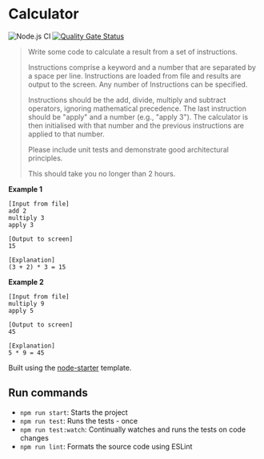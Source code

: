 # Calculator

![Node.js CI](https://github.com/pxlprfct/calculator/workflows/Node.js%20CI/badge.svg)
[![Quality Gate Status](https://sonarcloud.io/api/project_badges/measure?project=pxlprfct_calculator&metric=alert_status)](https://sonarcloud.io/dashboard?id=pxlprfct_calculator)

> Write some code to calculate a result from a set of instructions.
> 
> Instructions comprise a keyword and a number that are separated by a space per line. Instructions are loaded from file and results are output to the screen. Any number of Instructions can be specified.
> 
> Instructions should be the add, divide, multiply and subtract operators, ignoring mathematical precedence. The last instruction should be "apply" and a number (e.g., "apply 3"). The calculator is then initialised with that number and the previous instructions are applied to that number.
>
> Please include unit tests and demonstrate good architectural principles.
> 
> This should take you no longer than 2 hours.

**Example 1**
```
[Input from file]
add 2
multiply 3
apply 3

[Output to screen]
15

[Explanation]
(3 + 2) * 3 = 15
```

**Example 2**
```
[Input from file]
multiply 9
apply 5

[Output to screen]
45

[Explanation]
5 * 9 = 45
```

Built using the [node-starter](https://github.com/pxlprfct/node-starter) template.

## Run commands

- `npm run start`: Starts the project
- `npm run test`: Runs the tests - once
- `npm run test:watch`: Continually watches and runs the tests on code changes
- `npm run lint`: Formats the source code using ESLint

